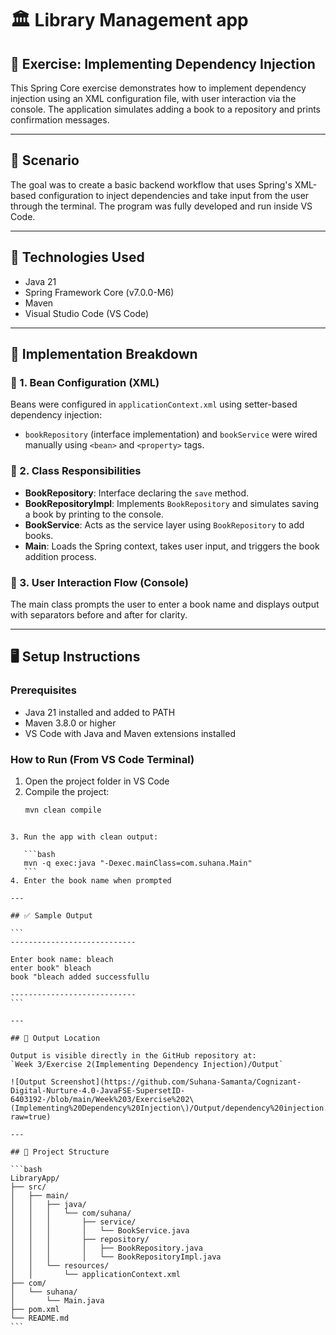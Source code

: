 
# 🏛️ Library Management app
## 📌 Exercise: Implementing Dependency Injection 

This Spring Core exercise demonstrates how to implement dependency injection using an XML configuration file, with user interaction via the console. The application simulates adding a book to a repository and prints confirmation messages.

---

## 📘 Scenario  
The goal was to create a basic backend workflow that uses Spring's XML-based configuration to inject dependencies and take input from the user through the terminal. The program was fully developed and run inside VS Code.

---

## 🧰 Technologies Used  
- Java 21  
- Spring Framework Core (v7.0.0-M6)  
- Maven  
- Visual Studio Code (VS Code)  

---

## 🧪 Implementation Breakdown  

### 🔹 1. Bean Configuration (XML)  
Beans were configured in `applicationContext.xml` using setter-based dependency injection:  
- `bookRepository` (interface implementation) and `bookService` were wired manually using `<bean>` and `<property>` tags.

### 🔹 2. Class Responsibilities  
- **BookRepository**: Interface declaring the `save` method.  
- **BookRepositoryImpl**: Implements `BookRepository` and simulates saving a book by printing to the console.  
- **BookService**: Acts as the service layer using `BookRepository` to add books.  
- **Main**: Loads the Spring context, takes user input, and triggers the book addition process.

### 🔹 3. User Interaction Flow (Console)  
The main class prompts the user to enter a book name and displays output with separators before and after for clarity.

---

## 🖥️ Setup Instructions  

### Prerequisites  
- Java 21 installed and added to PATH  
- Maven 3.8.0 or higher  
- VS Code with Java and Maven extensions installed  

### How to Run (From VS Code Terminal)  
1. Open the project folder in VS Code  
2. Compile the project:  
   ```bash
   mvn clean compile
````

3. Run the app with clean output:

   ```bash
   mvn -q exec:java "-Dexec.mainClass=com.suhana.Main"
   ```
4. Enter the book name when prompted

---

## ✅ Sample Output

```
----------------------------

Enter book name: bleach
enter book" bleach
book "bleach added successfullu

----------------------------
```

---

## 📁 Output Location

Output is visible directly in the GitHub repository at:
`Week 3/Exercise 2(Implementing Dependency Injection)/Output`

![Output Screenshot](https://github.com/Suhana-Samanta/Cognizant-Digital-Nurture-4.0-JavaFSE-SupersetID-6403192-/blob/main/Week%203/Exercise%202\(Implementing%20Dependency%20Injection\)/Output/dependency%20injection.png?raw=true)

---

## 🧩 Project Structure

```bash
LibraryApp/
├── src/
│   ├── main/
│   │   ├── java/
│   │   │   └── com/suhana/
│   │   │       ├── service/
│   │   │       │   └── BookService.java
│   │   │       ├── repository/
│   │   │       │   ├── BookRepository.java
│   │   │       │   └── BookRepositoryImpl.java
│   │   └── resources/
│   │       └── applicationContext.xml
├── com/
│   └── suhana/
│       └── Main.java
├── pom.xml
└── README.md
```

